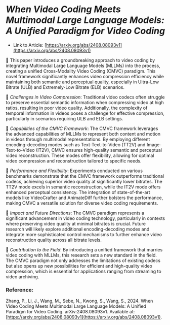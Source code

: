 # _When Video Coding Meets Multimodal Large Language Models: A Unified Paradigm for Video Coding_

- Link to Article: [https://arxiv.org/abs/2408.08093v1](https://arxiv.org/abs/2408.08093v1)

📍 This paper introduces a groundbreaking approach to video coding by integrating Multimodal Large Language Models (MLLMs) into the process, creating a unified Cross-Modality Video Coding (CMVC) paradigm. This novel framework significantly enhances video compression efficiency while maintaining both semantic and perceptual quality, especially in Ultra-Low Bitrate (ULB) and Extremely-Low Bitrate (ELB) scenarios.

🔸 _Challenges in Video Compression_: Traditional video codecs often struggle to preserve essential semantic information when compressing video at high ratios, resulting in poor video quality. Additionally, the complexity of temporal information in videos poses a challenge for effective compression, particularly in scenarios requiring ULB and ELB settings.

🔸 _Capabilities of the CMVC Framework_: The CMVC framework leverages the advanced capabilities of MLLMs to represent both content and motion in videos through multimodal representations. By employing different encoding-decoding modes such as Text-Text-to-Video (TT2V) and Image-Text-to-Video (IT2V), CMVC ensures high-quality semantic and perceptual video reconstruction. These modes offer flexibility, allowing for optimal video compression and reconstruction tailored to specific needs.

🔸 _Performance and Flexibility_: Experiments conducted on various benchmarks demonstrate that the CMVC framework outperforms traditional codecs, achieving superior video quality at significantly lower bitrates. The TT2V mode excels in semantic reconstruction, while the IT2V mode offers enhanced perceptual consistency. The integration of state-of-the-art models like VideoCrafter and AnimateDiff further bolsters the performance, making CMVC a versatile solution for diverse video coding requirements.

🔸 _Impact and Future Directions_: The CMVC paradigm represents a significant advancement in video coding technology, particularly in contexts where preserving video quality at minimal bitrates is crucial. Future research will likely explore additional encoding-decoding modes and integrate more sophisticated control mechanisms to further enhance video reconstruction quality across all bitrate levels.

🔸 _Contribution to the Field_: By introducing a unified framework that marries video coding with MLLMs, this research sets a new standard in the field. The CMVC paradigm not only addresses the limitations of existing codecs but also opens up new possibilities for efficient and high-quality video compression, which is essential for applications ranging from streaming to video archiving.

### Reference:

Zhang, P., Li, J., Wang, M., Sebe, N., Kwong, S., Wang, S., 2024. When Video Coding Meets Multimodal Large Language Models: A Unified Paradigm for Video Coding. arXiv:2408.08093v1. Available at: [https://arxiv.org/abs/2408.08093v1](https://arxiv.org/abs/2408.08093v1).